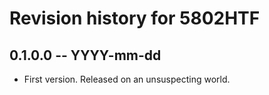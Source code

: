 # Revision history for 5802HTF

## 0.1.0.0 -- YYYY-mm-dd

* First version. Released on an unsuspecting world.

